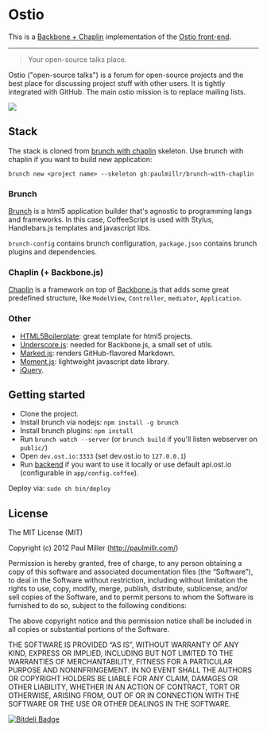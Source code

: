# Ostio

This is a [Backbone + Chaplin](http://chaplinjs.org) implementation of the [Ostio front-end](https://github.com/paulmillr/ostio).

---

>Your open-source talks place.

Ostio ("open-source talks") is a forum for open-source projects and the
best place for discussing project stuff with other users. It is tightly
integrated with GitHub. The main ostio mission is to replace mailing lists.

[![](http://brunch.io/images/screenshots/ostio.png)](http://ost.io/paulmillr)

## Stack
The stack is cloned from [brunch with chaplin](https://github.com/paulmillr/brunch-with-chaplin) skeleton.
Use brunch with chaplin if you want to build new application:

`brunch new <project name> --skeleton gh:paulmillr/brunch-with-chaplin`

### Brunch
[Brunch](http://brunch.io) is a html5 application builder that's
agnostic to programming langs and frameworks. In this case,
CoffeeScript is used with Stylus, Handlebars.js templates and javascript libs.

`brunch-config` contains brunch configuration, `package.json` contains
brunch plugins and dependencies.

### Chaplin (+ Backbone.js)
[Chaplin](http://chaplinjs.org) is a framework on top of
[Backbone.js](http://backbonejs.org) that adds some great predefined
structure, like `ModelView`, `Controller`, `mediator`, `Application`.

### Other
* [HTML5Boilerplate](http://html5boilerplate.com): great template for html5 projects.
* [Underscore.js](http://underscorejs.org): needed for Backbone.js, a small set of utils.
* [Marked.js](https://github.com/chjj/marked): renders GitHub-flavored Markdown.
* [Moment.js](http://momentjs.com): lightweight javascript date library.
* [jQuery](http://jquery.com).

## Getting started
* Clone the project.
* Install brunch via nodejs: `npm install -g brunch`
* Install brunch plugins: `npm install`
* Run `brunch watch --server` (or `brunch build` if you'll listen webserver on `public/`)
* Open `dev.ost.io:3333` (set dev.ost.io to `127.0.0.1`)
* Run [backend](https://github.com/paulmillr/ostio-api) if you want to use it locally
  or use default api.ost.io (configurable in `app/config.coffee`).

Deploy via: `sudo sh bin/deploy`

## License
The MIT License (MIT)

Copyright (c) 2012 Paul Miller (http://paulmillr.com/)

Permission is hereby granted, free of charge, to any person obtaining a copy
of this software and associated documentation files (the “Software”), to deal
in the Software without restriction, including without limitation the rights
to use, copy, modify, merge, publish, distribute, sublicense, and/or sell
copies of the Software, and to permit persons to whom the Software is
furnished to do so, subject to the following conditions:

The above copyright notice and this permission notice shall be included in
all copies or substantial portions of the Software.

THE SOFTWARE IS PROVIDED “AS IS”, WITHOUT WARRANTY OF ANY KIND, EXPRESS OR
IMPLIED, INCLUDING BUT NOT LIMITED TO THE WARRANTIES OF MERCHANTABILITY,
FITNESS FOR A PARTICULAR PURPOSE AND NONINFRINGEMENT. IN NO EVENT SHALL THE
AUTHORS OR COPYRIGHT HOLDERS BE LIABLE FOR ANY CLAIM, DAMAGES OR OTHER
LIABILITY, WHETHER IN AN ACTION OF CONTRACT, TORT OR OTHERWISE, ARISING FROM,
OUT OF OR IN CONNECTION WITH THE SOFTWARE OR THE USE OR OTHER DEALINGS IN
THE SOFTWARE.


[![Bitdeli Badge](https://d2weczhvl823v0.cloudfront.net/paulmillr/ostio/trend.png)](https://bitdeli.com/free "Bitdeli Badge")

